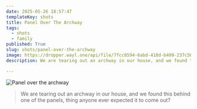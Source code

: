 ```yaml
---
date: 2025-05-26 18:57:47
templateKey: shots
title: Panel Over The Archway
tags:
  - shots
  - family
published: True
slug: shots/panel-over-the-archway
image: https://dropper.wayl.one/api/file/7fcc8594-6abd-410d-b499-237c56f5490e.webp
description: We are tearing out an archway in our house, and we found this behind one of the panels, thing anyone ever expected it to come out?

---
```


![Panel over the archway](https://dropper.wayl.one/api/file/7fcc8594-6abd-410d-b499-237c56f5490e.webp)

> We are tearing out an archway in our house, and we found this behind one of the panels, thing anyone ever expected it to come out?
